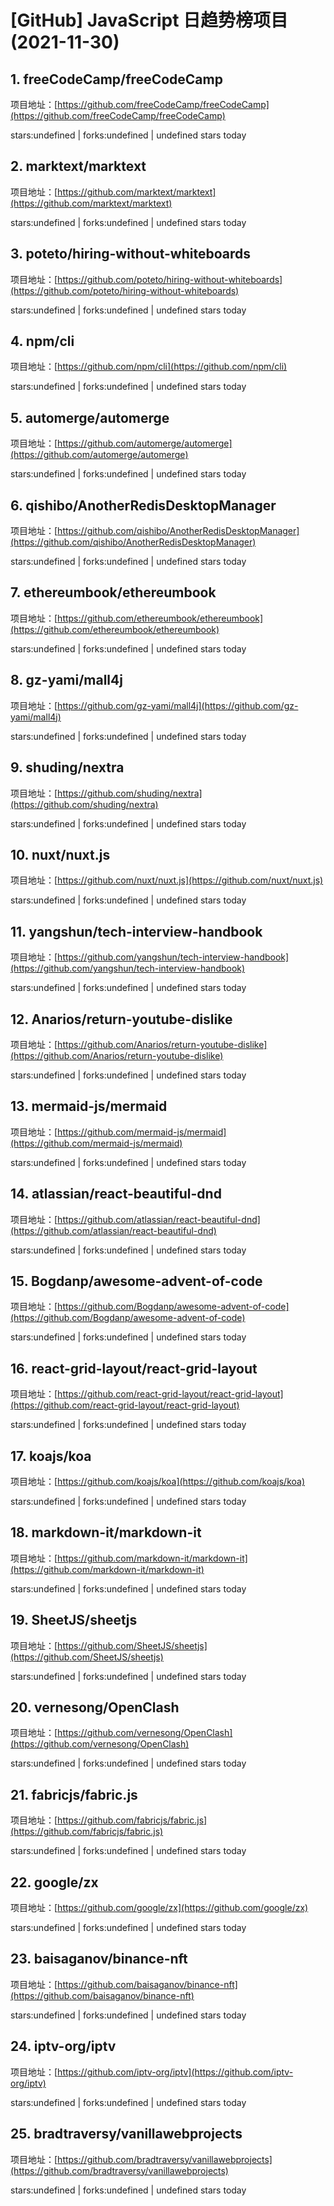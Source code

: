 # [GitHub] JavaScript 日趋势榜项目(2021-11-30)

## 1. freeCodeCamp/freeCodeCamp 

项目地址：[https://github.com/freeCodeCamp/freeCodeCamp](https://github.com/freeCodeCamp/freeCodeCamp)

stars:undefined | forks:undefined | undefined stars today 



## 2. marktext/marktext 

项目地址：[https://github.com/marktext/marktext](https://github.com/marktext/marktext)

stars:undefined | forks:undefined | undefined stars today 



## 3. poteto/hiring-without-whiteboards 

项目地址：[https://github.com/poteto/hiring-without-whiteboards](https://github.com/poteto/hiring-without-whiteboards)

stars:undefined | forks:undefined | undefined stars today 



## 4. npm/cli 

项目地址：[https://github.com/npm/cli](https://github.com/npm/cli)

stars:undefined | forks:undefined | undefined stars today 



## 5. automerge/automerge 

项目地址：[https://github.com/automerge/automerge](https://github.com/automerge/automerge)

stars:undefined | forks:undefined | undefined stars today 



## 6. qishibo/AnotherRedisDesktopManager 

项目地址：[https://github.com/qishibo/AnotherRedisDesktopManager](https://github.com/qishibo/AnotherRedisDesktopManager)

stars:undefined | forks:undefined | undefined stars today 



## 7. ethereumbook/ethereumbook 

项目地址：[https://github.com/ethereumbook/ethereumbook](https://github.com/ethereumbook/ethereumbook)

stars:undefined | forks:undefined | undefined stars today 



## 8. gz-yami/mall4j 

项目地址：[https://github.com/gz-yami/mall4j](https://github.com/gz-yami/mall4j)

stars:undefined | forks:undefined | undefined stars today 



## 9. shuding/nextra 

项目地址：[https://github.com/shuding/nextra](https://github.com/shuding/nextra)

stars:undefined | forks:undefined | undefined stars today 



## 10. nuxt/nuxt.js 

项目地址：[https://github.com/nuxt/nuxt.js](https://github.com/nuxt/nuxt.js)

stars:undefined | forks:undefined | undefined stars today 



## 11. yangshun/tech-interview-handbook 

项目地址：[https://github.com/yangshun/tech-interview-handbook](https://github.com/yangshun/tech-interview-handbook)

stars:undefined | forks:undefined | undefined stars today 



## 12. Anarios/return-youtube-dislike 

项目地址：[https://github.com/Anarios/return-youtube-dislike](https://github.com/Anarios/return-youtube-dislike)

stars:undefined | forks:undefined | undefined stars today 



## 13. mermaid-js/mermaid 

项目地址：[https://github.com/mermaid-js/mermaid](https://github.com/mermaid-js/mermaid)

stars:undefined | forks:undefined | undefined stars today 



## 14. atlassian/react-beautiful-dnd 

项目地址：[https://github.com/atlassian/react-beautiful-dnd](https://github.com/atlassian/react-beautiful-dnd)

stars:undefined | forks:undefined | undefined stars today 



## 15. Bogdanp/awesome-advent-of-code 

项目地址：[https://github.com/Bogdanp/awesome-advent-of-code](https://github.com/Bogdanp/awesome-advent-of-code)

stars:undefined | forks:undefined | undefined stars today 



## 16. react-grid-layout/react-grid-layout 

项目地址：[https://github.com/react-grid-layout/react-grid-layout](https://github.com/react-grid-layout/react-grid-layout)

stars:undefined | forks:undefined | undefined stars today 



## 17. koajs/koa 

项目地址：[https://github.com/koajs/koa](https://github.com/koajs/koa)

stars:undefined | forks:undefined | undefined stars today 



## 18. markdown-it/markdown-it 

项目地址：[https://github.com/markdown-it/markdown-it](https://github.com/markdown-it/markdown-it)

stars:undefined | forks:undefined | undefined stars today 



## 19. SheetJS/sheetjs 

项目地址：[https://github.com/SheetJS/sheetjs](https://github.com/SheetJS/sheetjs)

stars:undefined | forks:undefined | undefined stars today 



## 20. vernesong/OpenClash 

项目地址：[https://github.com/vernesong/OpenClash](https://github.com/vernesong/OpenClash)

stars:undefined | forks:undefined | undefined stars today 



## 21. fabricjs/fabric.js 

项目地址：[https://github.com/fabricjs/fabric.js](https://github.com/fabricjs/fabric.js)

stars:undefined | forks:undefined | undefined stars today 



## 22. google/zx 

项目地址：[https://github.com/google/zx](https://github.com/google/zx)

stars:undefined | forks:undefined | undefined stars today 



## 23. baisaganov/binance-nft 

项目地址：[https://github.com/baisaganov/binance-nft](https://github.com/baisaganov/binance-nft)

stars:undefined | forks:undefined | undefined stars today 



## 24. iptv-org/iptv 

项目地址：[https://github.com/iptv-org/iptv](https://github.com/iptv-org/iptv)

stars:undefined | forks:undefined | undefined stars today 



## 25. bradtraversy/vanillawebprojects 

项目地址：[https://github.com/bradtraversy/vanillawebprojects](https://github.com/bradtraversy/vanillawebprojects)

stars:undefined | forks:undefined | undefined stars today 



